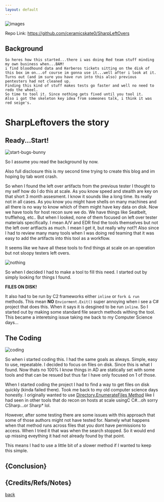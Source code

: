 ```yaml
---
layout: default
---
```


![images](https://github.com/ceramicskate0/ceramicskate0.github.io/assets/6934294/3a854c99-f469-446b-a291-0f1d4fdae787)

Repo Link: https://github.com/ceramicskate0/SharpLeftOvers

## Background 
    So heres how this started...there i was doing Red team stuff minding my own business when...BAM! 
    i find bloodhound data and Kerberos tickets sitting on the disk of this box im on...of course im gonna use it...well after i look at it. 
    Turns out (and im sure you have run into this also) previous pentesters had not cleaned up. 
    Finding this kind of stuff makes tests go faster and well no need to redo the wheel. 
    So time to tool it. Since nothing gets fixed until you tool it. 
    Also i got the skeleton key idea from someones talk, i think it was red seige's.

# SharpLeftovers the story

## Ready...Start!

![start-bugs-bunny](https://github.com/ceramicskate0/ceramicskate0.github.io/assets/6934294/af00e53b-f809-41d5-af9b-89d41acafc4d)

So I assume you read the background by now. 

Also full disclosure this is my second time trying to create this blog and im hoping by tab wont crash. 

So when I found the left over artifacts from the previous tester I thought to my self how do I do this at scale. As you know speed and stealth are key on that short 3 month assesment. I know it sounds like a long time. Its really not in all cases. 
As you know you might have shells on many machines and all there is no way to know which of them might have key data on disk. 
Now we have tools for host recon sure we do. We have things like Seatbelt, trufflehog, etc.. But when I looked, none of them focused on left over tester materials specifically. I mean A/V and EDR find the tools themselves but not the left over artfiacts as much.
I mean I get it, but really why not?! Also since I had to review many many tools when I was doing red teaming that it was easy to add the artifacts into this tool as a workflow.

It seems like we have all these tools to find things at scale on an operation but not sloopy testers left overs.

![nothing](https://github.com/ceramicskate0/ceramicskate0.github.io/assets/6934294/2f035b82-5551-4d79-9c64-851de5ec4359)

So when I decided I had to make a tool to fill this need. I started out by simply looking for things I found.

**FILES ON DISK!**

It also had to be run by C2 frameworks either `inline` or `fork & run` methods. This mean **NO** `Enviorment.Exit()` super annoying when i see a C# project that does this. When it says it is desgined to be run `inline`.
So I started out by making some standard file search methods withing the tool. This became a interetsing issue taking me back to my Computer Science days...


## The Coding

![coding](https://github.com/ceramicskate0/ceramicskate0.github.io/assets/6934294/f5e50dfe-e91b-4527-a2b8-356657ef380e)

So when i started coding this. I had the same goals as always. Simple, easy to use, repeatable.
I decided to focus on files on disk. Since this is what I found. Now thats no 100% I know things in AD are statically set with some tools and that can be resued but thus far I have only focused on 1 of those.

When I started coding the project I had to find a way to get files on disk quickly (kinda failed there). Took me back to my old computer science days honestly. I originally wanted to use [Directory.EnumerateFiles Method](https://learn.microsoft.com/en-us/dotnet/api/system.io.directory.enumeratefiles?view=net-7.0) like I had seen in other tools that do recon on hosts at scale usingC C#...oh sorry CSharp...or Sharp* lol.

However, after some testing there are some issues with this approach that some of those authors might not have tested for. Namely what happens when that method runs across files that you dont have permissions to access. When I tried it that was when the search stopped. So it would end up missing eveything it had not already found by that point.

This means I had to use a little bit of a slower method if I wanted to keep this simple. 



## {Conclusion}

## {Credits/Refs/Notes}

[back](./)
